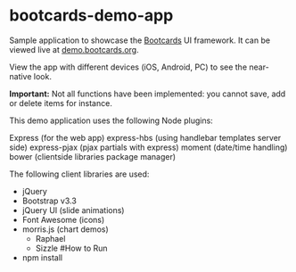 bootcards-demo-app
==================

Sample application to showcase the <a href="http://bootcards.org">Bootcards</a> UI framework. It can be viewed live at <a href="http://demo.bootcards.org" target="_blank">demo.bootcards.org</a>.

View the app with different devices (iOS, Android, PC) to see the near-native look.

<b>Important:</b> Not all functions have been implemented: you cannot save, add or delete items for instance.

This demo application uses the following Node plugins:

Express (for the web app)
express-hbs (using handlebar templates server side)
express-pjax (pjax partials with express)
moment (date/time handling)
bower (clientside libraries package manager)

The following client libraries are used:

- jQuery
- Bootstrap v3.3
- jQuery UI (slide animations)
- Font Awesome (icons)
- morris.js (chart demos)
	- Raphael
	- Sizzle
#How to Run 
- npm install  
